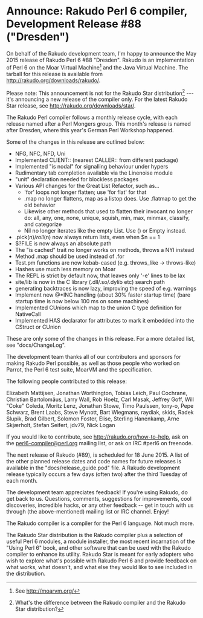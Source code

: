 # Announce: Rakudo Perl 6 compiler, Development Release #88 ("Dresden")

On behalf of the Rakudo development team, I'm happy to announce the May
2015 release of Rakudo Perl 6 #88 "Dresden". Rakudo is an implementation of
Perl 6 on the Moar Virtual Machine[^1] and the Java Virtual Machine. The
tarball for this release is available from <http://rakudo.org/downloads/rakudo/>.

Please note: This announcement is not for the Rakudo Star
distribution[^2] --- it's announcing a new release of the compiler
only. For the latest Rakudo Star release, see
<http://rakudo.org/downloads/star/>.

The Rakudo Perl compiler follows a monthly release cycle, with each
release named after a Perl Mongers group. This month's release is named after
Dresden, where this year's German Perl Workshop happened.

Some of the changes in this release are outlined below:

* NFG, NFC, NFD, Uni
* Implemented CLIENT:: (nearest CALLER:: from different package)
* Implemented "is nodal" for signalling behaviour under hypers
* Rudimentary tab completion available via the Linenoise module
* "unit" declaration needed for blockless packages
* Various API changes for the Great List Refactor, such as...
  + 'for' loops not longer flatten; use 'for flat' for that
  + .map no longer flattens, map as a listop does. Use .flatmap to get the
     old behavior
  + Likewise other methods that used to flatten their invocant no longer do:
    all, any, one, none, unique, squish, min, max, minmax, classify, and categorize
  + Nil no longer iterates like the empty List. Use () or Empty instead.
* .pick($n)/roll($n) now always return lists, even when $n == 1
* $?FILE is now always an absolute path
* The "is cached" trait no longer works on methods, throws a NYI instead
* Method .map should be used instead of .for
* Test.pm functions are now kebab-cased (e.g. throws_like -> throws-like)
* Hashes use much less memory on Moar
* The REPL is strict by default now, that leaves only '-e' lines to be lax
* site/lib is now in the C library (.dll/.so/.dylib etc) search path
* generating backtraces is now lazy, improving the speed of e.g. warnings
* Implement new @*INC handling (about 30% faster startup time)
  (bare startup time is now below 100 ms on some machines)
* Implemented CUnions which map to the union C type definition for NativeCall
* Implemented HAS declarator for attributes to mark it embedded into the
  CStruct or CUnion

These are only some of the changes in this release. For a more
detailed list, see "docs/ChangeLog".

The development team thanks all of our contributors and sponsors for
making Rakudo Perl possible, as well as those people who worked on
Parrot, the Perl 6 test suite, MoarVM and the specification.

The following people contributed to this release:

Elizabeth Mattijsen, Jonathan Worthington, Tobias Leich, Paul Cochrane,
Christian Bartolomäus, Larry Wall, Rob Hoelz, Carl Masak, Jeffrey Goff,
Will "Coke" Coleda, Moritz Lenz, Jonathan Stowe, Timo Paulssen, tony-o,
Pepe Schwarz, Brent Laabs, Steve Mynott, Bart Wiegmans, raydiak, skids,
Radek Slupik, Brad Gilbert, Solomon Foster, Elise, Sterling Hanenkamp,
Arne Skjærholt, Stefan Seifert, jdv79, Nick Logan

If you would like to contribute, see <http://rakudo.org/how-to-help>,
ask on the <perl6-compiler@perl.org> mailing list, or ask on IRC #perl6
on freenode.

The next release of Rakudo (#89), is scheduled for 18 June 2015.
A list of the other planned release dates and code names for future
releases is available in the "docs/release_guide.pod" file. A Rakudo
development release typically occurs a few days (often two) after the
third Tuesday of each month.

The development team appreciates feedback! If you're using Rakudo, do
get back to us. Questions, comments, suggestions for improvements, cool
discoveries, incredible hacks, or any other feedback -- get in touch with
us through (the above-mentioned) mailing list or IRC channel. Enjoy!

[^1]: See <http://moarvm.org/>

[^2]: What's the difference between the Rakudo compiler and the Rakudo
Star distribution?

The Rakudo compiler is a compiler for the Perl 6 language.
Not much more.

The Rakudo Star distribution is the Rakudo compiler plus a selection
of useful Perl 6 modules, a module installer, the most recent
incarnation of the "Using Perl 6" book, and other software that can
be used with the Rakudo compiler to enhance its utility.  Rakudo Star
is meant for early adopters who wish to explore what's possible with
Rakudo Perl 6 and provide feedback on what works, what doesn't, and
what else they would like to see included in the distribution.
